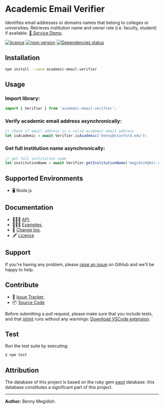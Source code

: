 # Academic Email Verifier
Identifies email addresses or domains names that belong to colleges or universities.
Retrieves institution name and owner role (i.e. faculty, student) if available.
[🌌 Service Demo](https://bennymeg.github.io/AcademicEmailVerifier/).

[![licence](https://img.shields.io/github/license/bennymeg/AcademicEmailVerifier.svg)](https://github.com/bennymeg/AcademicEmailVerifier/blob/master/LICENSE)
[![npm version](https://img.shields.io/npm/v/academic-email-verifier.svg)](https://www.npmjs.com/package/academic-email-verifier)
[![Dependencies status](https://david-dm.org/bennymeg/AcademicEmailVerifier/status.svg)](https://david-dm.org/bennymeg/AcademicEmailVerifier)

## Installation
```bash
npm install --save academic-email-verifier
```
## Usage

### Import library:
```javascript
import { Verifier } from 'academic-email-verifier';
```

### Verify academic email address asynchronically:
```javascript
// check if email address is a valid academic email address
let isAcademic = await Verifier.isAcademic('benny@stanford.edu');
```

### Get full institution name asynchronically:
```javascript
// get full institution name
let institutionName = await Verifier.getInstitutionName('megidish@mit.edu');
```

## Supported Environments ##
- 🖥  Node.js

## Documentation ##  
- 👨🏼‍💻 [API](https://github.com/bennymeg/AcademicEmailVerifier/blob/master/API.md),  
- 👩🏼‍🏫 [Examples](https://github.com/bennymeg/AcademicEmailVerifier/blob/masterexamples),  
- 📜 [Change log](https://github.com/bennymeg/AcademicEmailVerifier/blob/master/CHANGELOG.md),  
- 🖋 [Licence](https://github.com/bennymeg/AcademicEmailVerifier/blob/master/LICENSE)

## Support ##
If you're having any problem, please [raise an issue](https://github.com/bennymeg/AcademicEmailVerifier/issues/new) on GitHub and we'll be happy to help.


## Contribute ##
- 👾 [Issue Tracker](https://github.com/bennymeg/AcademicEmailVerifier/issues),
- 📦 [Source Code](https://github.com/bennymeg/AcademicEmailVerifier/)

Before submitting a pull request, please make sure that you include tests, and that [jshint](http://jshint.com) runs without any warnings: [Download VSCode extension](https://marketplace.visualstudio.com/items?itemName=dbaeumer.jshint).

## Test ## 
Run the test suite by executing:

```sh
$ npm test
```

## Attribution ## 
The database of this project is based on the ruby gem [swot](https://github.com/leereilly/swot) database. this database constitutes a significant part of this project. 

___

**Author:** Benny Megidish.